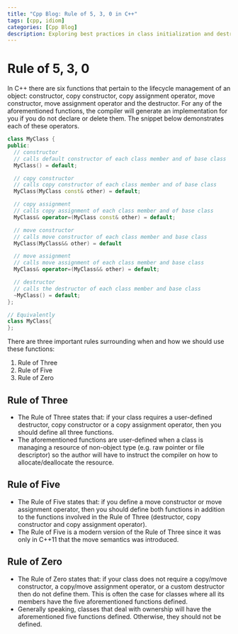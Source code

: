```yaml
---
title: "Cpp Blog: Rule of 5, 3, 0 in C++"
tags: [cpp, idiom]
categories: [Cpp Blog]
description: Exploring best practices in class initialization and destruction functions.
---
```


# Rule of 5, 3, 0

In C++ there are six functions that pertain to the lifecycle management of an object: constructor, copy constructor, copy assignment operator, move constructor, move assignment operator and the destructor. For any of the aforementioned functions, the compiler will generate an implementation for you if you do not declare or delete them. The snippet below demonstrates each of these operators.

```cpp
class MyClass {
public:
  // constructor
  // calls default constructor of each class member and of base class
  MyClass() = default;

  // copy constructor
  // calls copy constructor of each class member and of base class
  MyClass(MyClass const& other) = default;

  // copy assignment
  // calls copy assignment of each class member and of base class
  MyClass& operator=(MyClass const& other) = default;

  // move constructor
  // calls move constructor of each class member and base class
  MyClass(MyClass&& other) = default

  // move assignment
  // calls move assignment of each class member and base class
  MyClass& operator=(MyClass&& other) = default;

  // destructor
  // calls the destructor of each class member and base class
  ~MyClass() = default;
};

// Equivalently
class MyClass{
};
```

There are three important rules surrounding when and how we should use these functions:

1. Rule of Three
2. Rule of Five
3. Rule of Zero

## Rule of Three

- The Rule of Three states that: if your class requires a user-defined destructor, copy constructor or a copy assignment operator, then you should define all three functions.
- The aforementioned functions are user-defined when a class is managing a resource of non-object type (e.g. raw pointer or file descriptor) so the author will have to instruct the compiler on how to allocate/deallocate the resource.

## Rule of Five

- The Rule of Five states that: if you define a move constructor or move assignment operator, then you should define both functions in addition to the functions involved in the Rule of Three (destructor, copy constructor and copy assignment operator).
- The Rule of Five is a modern version of the Rule of Three since it was only in C++11 that the move semantics was introduced.

## Rule of Zero

- The Rule of Zero states that: if your class does not require a copy/move constructor, a copy/move assignment operator, or a custom destructor then do not define them. This is often the case for classes where all its members have the five aforementioned functions defined.
- Generally speaking, classes that deal with ownership will have the aforementioned five functions defined. Otherwise, they should not be defined.
